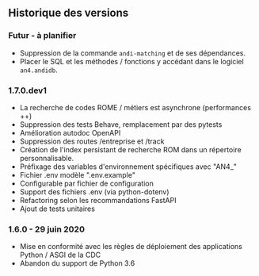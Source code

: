 ## Historique des versions

### Futur - à planifier

- Suppression de la commande `andi-matching` et de ses dépendances.
- Placer le SQL et les méthodes / fonctions y accédant dans le logiciel `an4.andidb`.

### 1.7.0.dev1

- La recherche de codes ROME / métiers est asynchrone (performances ++)
- Suppression des tests Behave, remplacement par des pytests
- Amélioration autodoc OpenAPI
- Suppression des routes /entreprise et /track
- Création de l'index persistant de recherche ROM dans un répertoire personnalisable.
- Préfixage des variables d'environnement spécifiques avec "AN4_"
- Fichier .env modèle ".env.example"
- Configurable par fichier de configuration
- Support des fichiers .env (via python-dotenv)
- Refactoring selon les recommandations FastAPI
- Ajout de tests unitaires

### 1.6.0 - 29 juin 2020

- Mise en conformité avec les règles de déploiement des applications Python / ASGI de la CDC
- Abandon du support de Python 3.6
